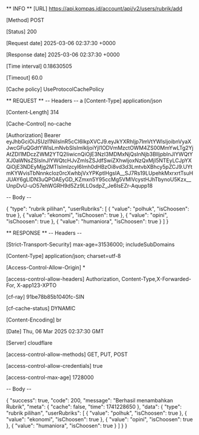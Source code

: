 ** INFO **
[URL]
https://api.kompas.id/account/api/v2/users/rubrik/add

[Method]
POST

[Status]
200

[Request date]
2025-03-06 02:37:30 +0000

[Response date]
2025-03-06 02:37:30 +0000

[Time interval]
0.18630505

[Timeout]
60.0

[Cache policy]
UseProtocolCachePolicy



** REQUEST **
-- Headers --
a
[Content-Type]
application/json

[Content-Length]
314

[Cache-Control]
no-cache

[Authorization]
Bearer eyJhbGciOiJSUzI1NiIsInR5cCI6IkpXVCJ9.eyJkYXRhIjp7ImVtYWlsIjoibnVyaXJwcGFuQGdtYWlsLmNvbSIsImlkIjoiYjI1ODVmMzctOWM4ZS00MmYwLTg2YjAtZDI1MDczZWM2YTQ2IiwicnQiOjE3NzI3MDMxNjQsInNjb3BlIjpbInJlYWQtYXJ0aWNsZSIsInJlYWQtcHJvZmlsZSJdfSwiZXhwIjoxNzQxMjI5NTEyLCJpYXQiOjE3NDEyMjg2MTIsImlzcyI6Imh0dHBzOi8vd3d3LmtvbXBhcy5pZCJ9.UYtmKYWvisTbNnnkcIoz0rcXwhbjVxYPKptlHgsIA__SJ7Rs19LUpehkMxrxrtTsuHJUAY6gLlDN3uQPOAEyGD_KZmxn5Y95ccMg5VMlVcystHJhTbynoU5Kzx__UnpDvU-uO57ehWGRH9d5Zz9LLOsdpZ_Je6IsEZr-Aqupp18


-- Body --

{
"type": "rubrik pilihan",
"userRubriks": [
{
"value": "polhuk",
"isChoosen": true
},
{
"value": "ekonomi",
"isChoosen": true
},
{
"value": "opini",
"isChoosen": true
},
{
"value": "humaniora",
"isChoosen": true
}
]
}


** RESPONSE **
-- Headers --

[Strict-Transport-Security]
max-age=31536000; includeSubDomains

[Content-Type]
application/json; charset=utf-8

[Access-Control-Allow-Origin]
*

[access-control-allow-headers]
Authorization, Content-Type,X-Forwarded-For, X-app123-XPTO

[cf-ray]
91be78b85b1040fc-SIN

[cf-cache-status]
DYNAMIC

[Content-Encoding]
br

[Date]
Thu, 06 Mar 2025 02:37:30 GMT

[Server]
cloudflare

[access-control-allow-methods]
GET, PUT, POST

[access-control-allow-credentials]
true

[access-control-max-age]
1728000


-- Body --

{
"success": true,
"code": 200,
"message": "Berhasil menambahkan Rubrik",
"meta": {
"cache": false,
"time": 1741228650
},
"data": {
"type": "rubrik pilihan",
"userRubriks": [
{
"value": "polhuk",
"isChoosen": true
},
{
"value": "ekonomi",
"isChoosen": true
},
{
"value": "opini",
"isChoosen": true
},
{
"value": "humaniora",
"isChoosen": true
}
]
}
}
